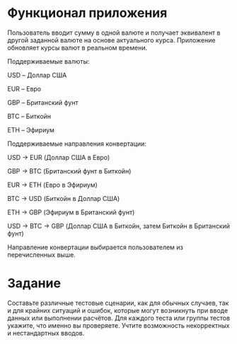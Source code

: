 # Функционал приложения

Пользователь вводит сумму в одной валюте и получает эквивалент в другой заданной валюте на основе актуального курса.
Приложение обновляет курсы валют в реальном времени.

Поддерживаемые валюты:

USD – Доллар США

EUR – Евро

GBP – Британский фунт

BTC – Биткойн

ETH – Эфириум

Поддерживаемые направления конвертации:

USD -> EUR (Доллар США в Евро)

GBP -> BTC (Британский фунт в Биткойн)

EUR -> ETH (Евро в Эфириум)

BTC -> USD (Биткойн в Доллар США)

ETH -> GBP (Эфириум в Британский фунт)

USD -> BTC -> GBP (Доллар США в Биткойн, затем Биткойн в Британский фунт)

Направление конвертации выбирается пользователем из перечисленных выше.

# Задание

Составьте различные тестовые сценарии, как для обычных случаев, так и для крайних ситуаций и ошибок, которые могут возникнуть при вводе данных или выполнении расчётов.
Для каждого теста или группы тестов укажите, что именно вы проверяете.
Учтите возможность некорректных и нестандартных вводов.
